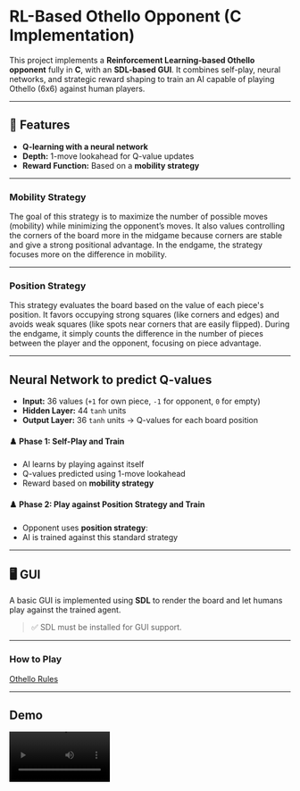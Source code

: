 # RL-Based Othello Opponent (C Implementation)

This project implements a **Reinforcement Learning-based Othello opponent** fully in **C**, with an  **SDL-based GUI**. It combines self-play, neural networks, and strategic reward shaping to train an AI capable of playing Othello (6x6) against human players.

---

## 🧠 Features

- **Q-learning with a neural network**
- **Depth:** 1-move lookahead for Q-value updates
- **Reward Function:** Based on a **mobility strategy**

---

### Mobility Strategy

The goal of this strategy is to maximize the number of possible moves (mobility) while minimizing the opponent’s moves.
It also values controlling the corners of the board more in the midgame because corners are stable and give a strong positional advantage.
In the endgame, the strategy focuses more on the difference in mobility.

---

### Position Strategy

This strategy evaluates the board based on the value of each piece's position. It favors occupying strong squares (like corners and edges) and avoids weak squares (like spots near corners that are easily flipped).
During the endgame, it simply counts the difference in the number of pieces between the player and the opponent, focusing on piece advantage.

---

## Neural Network to predict Q-values
- **Input:** 36 values (`+1` for own piece, `-1` for opponent, `0` for empty)
- **Hidden Layer:** 44 `tanh` units
- **Output Layer:** 36 `tanh` units → Q-values for each board position


#### ♟️ Phase 1: Self-Play and Train
- AI learns by playing against itself
- Q-values predicted using 1-move lookahead
- Reward based on **mobility strategy**

#### ♟️ Phase 2: Play against Position Strategy and Train
- Opponent uses **position strategy**:
- AI is trained against this standard strategy

---

## 🖥️ GUI

A basic GUI is implemented using **SDL** to render the board and let humans play against the trained agent.

> ✅ SDL must be installed for GUI support.

---

### How to Play

[Othello Rules](https://www.worldothello.org/about/about-othello/othello-rules/official-rules/english)

---

## Demo

<video src='demo/trial_othello_game.mp4' width=180/> 

---

## 🚀 How to Run

### 1. Clone the repository

```bash
git clone https://github.com/SohamW101/RL-based-opponent-in-Othello.git
cd RL-based-opponent-in-Othello/c_implementation
```

### 2. Run commands

For training:
```bash
gcc -g q_learning.c -o q_learning $(sdl2-config --cflags --libs) -lm
./q_learning
```
To play:
```bash
gcc -g GUI_impl.c -o GUI_impl $(sdl2-config --cflags --libs) -lm
./GUI_impl
```

---

